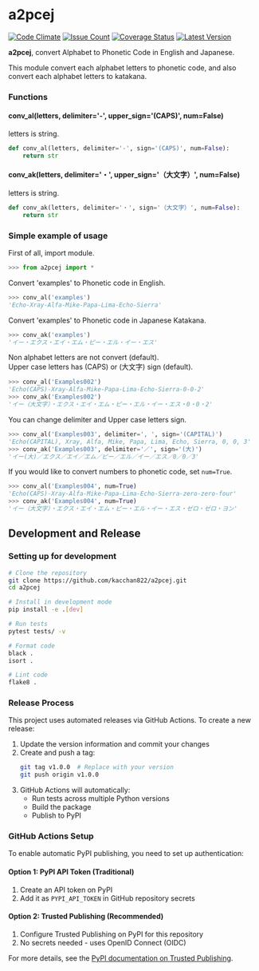 a2pcej
======
[![Code Climate](https://codeclimate.com/github/kacchan822/a2pcej/badges/gpa.svg)](https://codeclimate.com/github/kacchan822/a2pcej)
[![Issue Count](https://codeclimate.com/github/kacchan822/a2pcej/badges/issue_count.svg)](https://codeclimate.com/github/kacchan822/a2pcej)
[![Coverage Status](https://coveralls.io/repos/github/kacchan822/a2pcej/badge.svg?branch=master)](https://coveralls.io/github/kacchan822/a2pcej?branch=master)
[![Latest Version](https://img.shields.io/pypi/v/a2pcej.svg)](https://pypi.python.org/pypi/a2pcej)


__a2pcej__, convert Alphabet to Phonetic Code in English and Japanese.

This module convert each alphabet letters to phonetic code,
and also convert each alphabet letters to katakana.


### Functions
#### conv_al(letters, delimiter='-', upper_sign='(CAPS)', num=False)
letters is string.

```python
def conv_al(letters, delimiter='-', sign='(CAPS)', num=False):
    return str
```
#### conv_ak(letters, delimiter='・', upper_sign='（大文字）', num=False)
letters is string.
```python
def conv_ak(letters, delimiter='・', sign='（大文字）', num=False):
    return str
```

### Simple example of usage

First of all, import module.
```python
>>> from a2pcej import *
```
Convert 'examples' to Phonetic code in English.
```python
>>> conv_al('examples')
'Echo-Xray-Alfa-Mike-Papa-Lima-Echo-Sierra'
```

Convert 'examples' to Phonetic code in Japanese Katakana.
```python
>>> conv_ak('examples')
'イー・エクス・エイ・エム・ピー・エル・イー・エス'
```

Non alphabet letters are not convert (default).  
Upper case letters has (CAPS) or (大文字) sign (default).
```python
>>> conv_al('Examples002')
'Echo(CAPS)-Xray-Alfa-Mike-Papa-Lima-Echo-Sierra-0-0-2'
>>> conv_ak('Examples002')
'イー（大文字）・エクス・エイ・エム・ピー・エル・イー・エス・0・0・2'
```

You can change delimiter and Upper case letters sign.
```python
>>> conv_al('Examples003', delimiter=', ', sign='(CAPITAL)')
'Echo(CAPITAL), Xray, Alfa, Mike, Papa, Lima, Echo, Sierra, 0, 0, 3'
>>> conv_ak('Examples003', delimiter='／', sign='(大)')
'イー(大)／エクス／エイ／エム／ピー／エル／イー／エス／0／0／3'
```

If you would like to convert numbers to phonetic code, set `num=True`.
```python
>>> conv_al('Examples004', num=True)
'Echo(CAPS)-Xray-Alfa-Mike-Papa-Lima-Echo-Sierra-zero-zero-four'
>>> conv_ak('Examples004', num=True)
'イー（大文字）・エクス・エイ・エム・ピー・エル・イー・エス・ゼロ・ゼロ・ヨン'
```

## Development and Release

### Setting up for development

```bash
# Clone the repository
git clone https://github.com/kacchan822/a2pcej.git
cd a2pcej

# Install in development mode
pip install -e .[dev]

# Run tests
pytest tests/ -v

# Format code
black .
isort .

# Lint code
flake8 .
```

### Release Process

This project uses automated releases via GitHub Actions. To create a new release:

1. Update the version information and commit your changes
2. Create and push a tag:
   ```bash
   git tag v1.0.0  # Replace with your version
   git push origin v1.0.0
   ```
3. GitHub Actions will automatically:
   - Run tests across multiple Python versions
   - Build the package
   - Publish to PyPI

### GitHub Actions Setup

To enable automatic PyPI publishing, you need to set up authentication:

#### Option 1: PyPI API Token (Traditional)
1. Create an API token on PyPI
2. Add it as `PYPI_API_TOKEN` in GitHub repository secrets

#### Option 2: Trusted Publishing (Recommended)
1. Configure Trusted Publishing on PyPI for this repository
2. No secrets needed - uses OpenID Connect (OIDC)

For more details, see the [PyPI documentation on Trusted Publishing](https://docs.pypi.org/trusted-publishers/).
